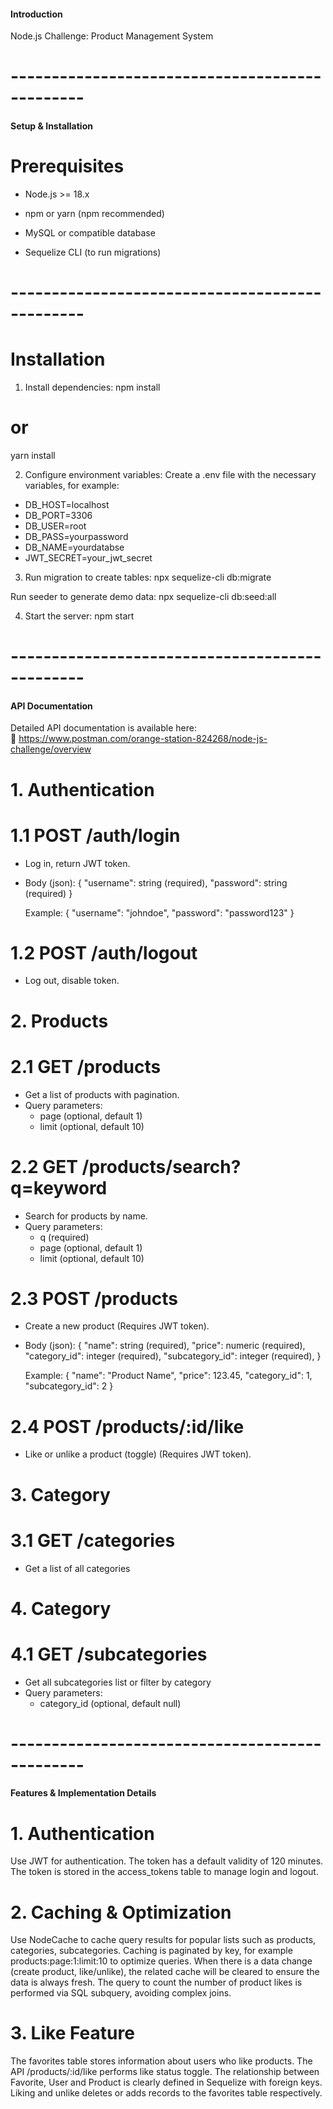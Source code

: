 #### Introduction
Node.js Challenge: Product Management System

# ----------------------------------------------- #

#### Setup & Installation
# Prerequisites
 - Node.js >= 18.x

 - npm or yarn (npm recommended)

 - MySQL or compatible database

 - Sequelize CLI (to run migrations)

# ----------------------------------------------- #

# Installation
1. Install dependencies:
npm install
# or
yarn install

2. Configure environment variables:
Create a .env file with the necessary variables, for example:
- DB_HOST=localhost
- DB_PORT=3306
- DB_USER=root
- DB_PASS=yourpassword
- DB_NAME=yourdatabse
- JWT_SECRET=your_jwt_secret

3. Run migration to create tables:
npx sequelize-cli db:migrate

Run seeder to generate demo data:
npx sequelize-cli db:seed:all

4. Start the server:
npm start

# ----------------------------------------------- #

#### API Documentation
Detailed API documentation is available here:  
🔗 https://www.postman.com/orange-station-824268/node-js-challenge/overview

# 1. Authentication
# 1.1 POST /auth/login
 - Log in, return JWT token.
 - Body (json): 
    {
        "username": string (required),
        "password": string (required)
    }

    Example:
    {
        "username": "johndoe",
        "password": "password123"
    }

# 1.2 POST /auth/logout
 - Log out, disable token.

# 2. Products
# 2.1 GET /products
 - Get a list of products with pagination.
 - Query parameters:
    - page (optional, default 1)
    - limit (optional, default 10)

# 2.2 GET /products/search?q=keyword
- Search for products by name.
- Query parameters:
    - q (required)
    - page (optional, default 1)
    - limit (optional, default 10)

# 2.3 POST /products
 - Create a new product (Requires JWT token).
 - Body (json): 
    {
        "name": string (required),
        "price": numeric (required),
        "category_id": integer (required),
        "subcategory_id": integer (required),
    }

    Example:
    {
        "name": "Product Name",
        "price": 123.45,
        "category_id": 1,
        "subcategory_id": 2
    }

# 2.4 POST /products/:id/like
 - Like or unlike a product (toggle) (Requires JWT token).

# 3. Category
# 3.1 GET /categories
- Get a list of all categories

# 4. Category
# 4.1 GET /subcategories
- Get all subcategories list or filter by category
- Query parameters:
    - category_id (optional, default null)

# ----------------------------------------------- #

#### Features & Implementation Details
# 1. Authentication
Use JWT for authentication.
The token has a default validity of 120 minutes.
The token is stored in the access_tokens table to manage login and logout.

# 2. Caching & Optimization
Use NodeCache to cache query results for popular lists such as products, categories, subcategories.
Caching is paginated by key, for example products:page:1:limit:10 to optimize queries.
When there is a data change (create product, like/unlike), the related cache will be cleared to ensure the data is always fresh.
The query to count the number of product likes is performed via SQL subquery, avoiding complex joins.

# 3. Like Feature
The favorites table stores information about users who like products.
The API /products/:id/like performs like status toggle.
The relationship between Favorite, User and Product is clearly defined in Sequelize with foreign keys.
Liking and unlike deletes or adds records to the favorites table respectively.